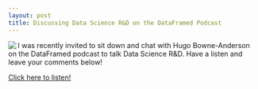 ```yaml
---
layout: post
title: Discussing Data Science R&D on the DataFramed Podcast
---
```


<img class="img-left" align="left" src="{{ site.url }}/images/dataframed.jpg">

I was recently invited to sit down and chat with Hugo Bowne-Anderson on the DataFramed podcast to talk Data Science R&D. Have a listen and leave your comments below!

<a href="https://www.datacamp.com/community/podcast/data-science-at-td-ameritrade">Click here to listen!</a>
